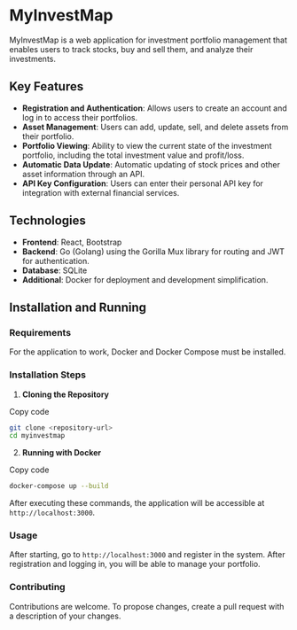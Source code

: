 # MyInvestMap

MyInvestMap is a web application for investment portfolio management that enables users to track stocks, buy and sell them, and analyze their investments.

## Key Features

- **Registration and Authentication**: Allows users to create an account and log in to access their portfolios.
- **Asset Management**: Users can add, update, sell, and delete assets from their portfolio.
- **Portfolio Viewing**: Ability to view the current state of the investment portfolio, including the total investment value and profit/loss.
- **Automatic Data Update**: Automatic updating of stock prices and other asset information through an API.
- **API Key Configuration**: Users can enter their personal API key for integration with external financial services.

## Technologies

- **Frontend**: React, Bootstrap
- **Backend**: Go (Golang) using the Gorilla Mux library for routing and JWT for authentication.
- **Database**: SQLite
- **Additional**: Docker for deployment and development simplification.

## Installation and Running

### Requirements

For the application to work, Docker and Docker Compose must be installed.

### Installation Steps

1. **Cloning the Repository**

Copy code
```bash
git clone <repository-url>
cd myinvestmap
```
2. **Running with Docker**

Copy code
```bash
docker-compose up --build
```

After executing these commands, the application will be accessible at `http://localhost:3000`.

### Usage
After starting, go to `http://localhost:3000` and register in the system. After registration and logging in, you will be able to manage your portfolio.

### Contributing
Contributions are welcome. To propose changes, create a pull request with a description of your changes.